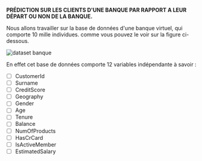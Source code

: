**PRÉDICTION SUR LES CLIENTS D'UNE BANQUE PAR RAPPORT A LEUR DÉPART OU NON DE LA BANQUE.**

Nous allons travailler sur la base de données d'une banque virtuel, qui comporte 10 mille individues. comme vous pouvez le voir sur la figure ci-dessous.

![dataset banque](https://user-images.githubusercontent.com/82275987/157844581-9b6e8f62-d3be-4bab-be11-cacf46f6c60b.PNG)

En effet cet base de données comporte 12 variables indépendante à savoir :
- [ ] CustomerId
- [ ] Surname
- [ ] CreditScore
- [ ] Geography
- [ ] Gender
- [ ] Age
- [ ] Tenure
- [ ] Balance
- [ ] NumOfProducts
- [ ] HasCrCard
- [ ] IsActiveMember
- [ ] EstimatedSalary
